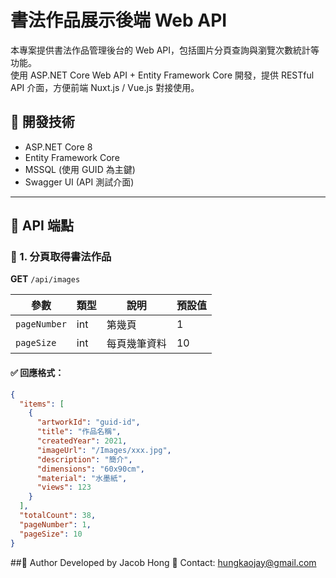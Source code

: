 # 書法作品展示後端 Web API

本專案提供書法作品管理後台的 Web API，包括圖片分頁查詢與瀏覽次數統計等功能。  
使用 ASP.NET Core Web API + Entity Framework Core 開發，提供 RESTful API 介面，方便前端 Nuxt.js / Vue.js 對接使用。

## 🔧 開發技術

- ASP.NET Core 8
- Entity Framework Core
- MSSQL (使用 GUID 為主鍵)
- Swagger UI (API 測試介面)

---

## 🚀 API 端點

### 📄 1. 分頁取得書法作品

**GET** `/api/images`

| 參數        | 類型 | 說明         | 預設值 |
|-------------|------|--------------|--------|
| `pageNumber` | int  | 第幾頁       | 1      |
| `pageSize`   | int  | 每頁幾筆資料 | 10     |

#### ✅ 回應格式：

```json
{
  "items": [
    {
      "artworkId": "guid-id",
      "title": "作品名稱",
      "createdYear": 2021,
      "imageUrl": "/Images/xxx.jpg",
      "description": "簡介",
      "dimensions": "60x90cm",
      "material": "水墨紙",
      "views": 123
    }
  ],
  "totalCount": 38,
  "pageNumber": 1,
  "pageSize": 10
}
```

##👤 Author
Developed by Jacob Hong
📧 Contact: hungkaojay@gmail.com
